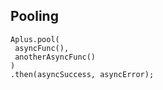 ##  Pooling

```
Aplus.pool(
 asyncFunc(),
 anotherAsyncFunc()
)
.then(asyncSuccess, asyncError);

```
